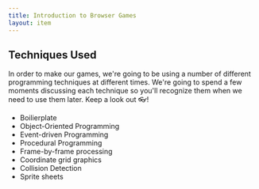 ```yaml
---
title: Introduction to Browser Games
layout: item
---
```


## Techniques Used

In order to make our games, we're going to be using a number of different
programming techniques at different times. We're going to spend a few moments
discussing each technique so you'll recognize them when we need to use them
later. Keep a look out :eyeglasses:!

* Boilierplate
* Object-Oriented Programming
* Event-driven Programming
* Procedural Programming
* Frame-by-frame processing
* Coordinate grid graphics
* Collision Detection
* Sprite sheets

